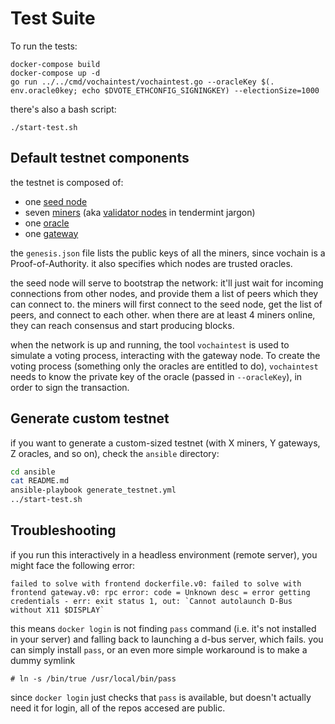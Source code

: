 # Test Suite

To run the tests:

```
docker-compose build
docker-compose up -d
go run ../../cmd/vochaintest/vochaintest.go --oracleKey $(. env.oracle0key; echo $DVOTE_ETHCONFIG_SIGNINGKEY) --electionSize=1000
```

there's also a bash script:
```
./start-test.sh
```

## Default testnet components

the testnet is composed of:

 * one [seed node](https://docs.tendermint.com/master/nodes/#seed-nodes)
 * seven [miners](https://docs.vocdoni.io/architecture/services/vochain.html#miner) (aka [validator nodes](https://docs.tendermint.com/master/nodes/#validators) in tendermint jargon)
 * one [oracle](https://docs.vocdoni.io/architecture/components.html#oracle)
 * one [gateway](https://docs.vocdoni.io/architecture/components.html#gateway)

the `genesis.json` file lists the public keys of all the miners, since vochain is a Proof-of-Authority.
it also specifies which nodes are trusted oracles.

the seed node will serve to bootstrap the network: it'll just wait for incoming connections from other nodes, and provide them a list of peers which they can connect to.
the miners will first connect to the seed node, get the list of peers, and connect to each other. when there are at least 4 miners online, they can reach consensus and start producing blocks.

when the network is up and running, the tool `vochaintest` is used to simulate a voting process, interacting with the gateway node. To create the voting process (something only the oracles are entitled to do), `vochaintest` needs to know the private key of the oracle (passed in `--oracleKey`), in order to sign the transaction.
## Generate custom testnet

if you want to generate a custom-sized testnet (with X miners, Y gateways, Z oracles, and so on), check the `ansible` directory:
```sh
cd ansible
cat README.md
ansible-playbook generate_testnet.yml
../start-test.sh
```

## Troubleshooting

if you run this interactively in a headless environment (remote server), you might face the following error:

```
failed to solve with frontend dockerfile.v0: failed to solve with frontend gateway.v0: rpc error: code = Unknown desc = error getting credentials - err: exit status 1, out: `Cannot autolaunch D-Bus without X11 $DISPLAY`
```
this means `docker login` is not finding `pass` command (i.e. it's not installed in your server) and falling back to launching a d-bus server, which fails.
you can simply install `pass`, or an even more simple workaround is to make a dummy symlink
```
# ln -s /bin/true /usr/local/bin/pass
```
since `docker login` just checks that `pass` is available, but doesn't actually need it for login, all of the repos accesed are public.
